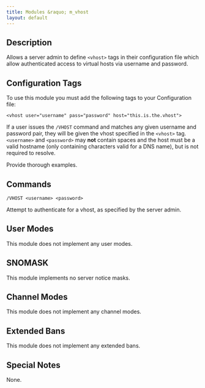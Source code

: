 ```yaml
---
title: Modules &raquo; m_vhost
layout: default
---
```


## Description

Allows a server admin to define `<vhost>` tags in their configuration file which allow authenticated access to 
virtual hosts via username and password. 

## Configuration Tags

To use this module you must add the following tags to your Configuration file:

`<vhost user="username" pass="password" host="this.is.the.vhost">`

If a user issues the `/VHOST` command and matches any given username and password pair, they will be given the 
vhost specified in the `<vhost>` tag. `<username>` and `<password>` may **not** contain spaces and the host must 
be a valid hostname (only containing characters valid for a DNS name), but is not required to resolve.

Provide thorough examples.

## Commands

`/VHOST <username> <password>`

Attempt to authenticate for a vhost, as specified by the server admin. 

## User Modes

This module does not implement any user modes.

## SNOMASK

This module implements no server notice masks.

## Channel Modes

This module does not implement any channel modes.

## Extended Bans

This module does not implement any extended bans.

## Special Notes

None.
